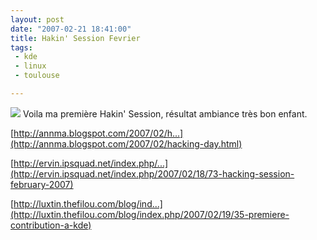 ```yaml
---
layout: post
date: "2007-02-21 18:41:00"
title: Hakin' Session Fevrier
tags:
 - kde
 - linux
 - toulouse

---
```


![](/images/60px-KDE_logo.svg.png) Voila ma première Hakin' Session, résultat ambiance très bon enfant.

[http://annma.blogspot.com/2007/02/h...](http://annma.blogspot.com/2007/02/hacking-day.html)

[http://ervin.ipsquad.net/index.php/...](http://ervin.ipsquad.net/index.php/2007/02/18/73-hacking-session-february-2007)

[http://luxtin.thefilou.com/blog/ind...](http://luxtin.thefilou.com/blog/index.php/2007/02/19/35-premiere-contribution-a-kde)
